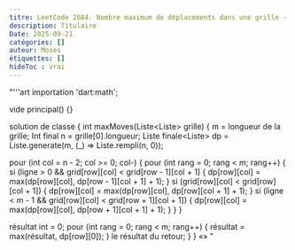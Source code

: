 ```yaml
---
titre: LeetCode 2684. Nombre maximum de déplacements dans une grille -
description: Titulaire
Date: 2025-09-21
catégories: []
auteur: Moses
étiquettes: []
hideToc : vrai
---
```

"'''art
importation 'dart:math';

vide principal() {}

solution de classe {
int maxMoves(Liste<Liste<int>> grille) {
m = longueur de la grille;
Int final n = grille[0].longueur;
Liste finale<Liste<int>> dp = Liste.generate(m, (_) => Liste.rempli(n, 0));

pour (int col = n - 2; col >= 0; col-) {
pour (int rang = 0; rang < m; rang++) {
si (ligne > 0 && grid[row][col] < grid[row - 1][col + 1] {
dp[row][col] = max(dp[row][col], dp[row - 1][col + 1] + 1);
}
si (grid[row][col] < grid[row][col + 1]) {
dp[row][col] = max(dp[row][col], dp[row][col + 1] + 1);
}
si (ligne < m - 1 && grid[row][col] < grid[row + 1][col + 1]) {
dp[row][col] = max(dp[row][col], dp[row + 1][col + 1] + 1);
}
}
}

résultat int = 0;
pour (int rang = 0; rang < m; rang++) {
résultat = max(résultat, dp[row][0]);
}
le résultat du retour;
}
}
«» "